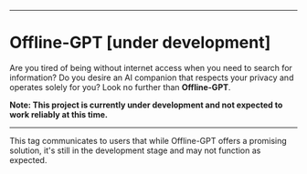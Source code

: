 ***

# Offline-GPT [under development]

Are you tired of being without internet access when you need to search for information? Do you desire an AI companion that respects your privacy and operates solely for you? Look no further than **Offline-GPT**.

**Note: This project is currently under development and not expected to work reliably at this time.**

***

This tag communicates to users that while Offline-GPT offers a promising solution, it's still in the development stage and may not function as expected.